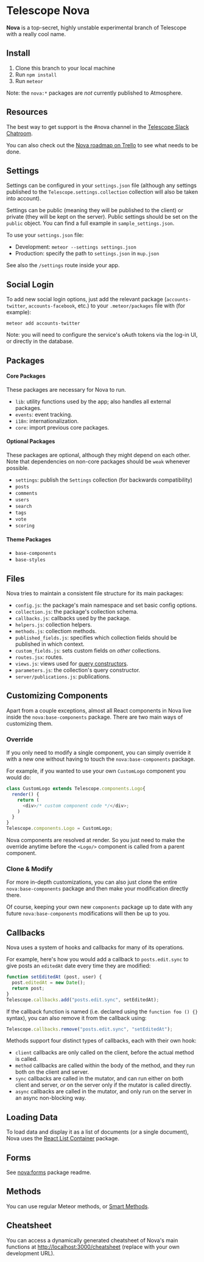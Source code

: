 # Telescope Nova

**Nova** is a top-secret, highly unstable experimental branch of Telescope with a really cool name. 

## Install

1. Clone this branch to your local machine
2. Run `npm install`
3. Run `meteor`

Note: the `nova:*` packages are *not* currently published to Atmosphere.  

## Resources

The best way to get support is the #nova channel in the [Telescope Slack Chatroom](http://slack.telescopeapp.org).

You can also check out the [Nova roadmap on Trello](https://trello.com/b/dwPR0LTz/nova-roadmap) to see what needs to be done. 

## Settings

Settings can be configured in your `settings.json` file (although any settings published to the `Telescope.settings.collection` collection will also be taken into account).

Settings can be public (meaning they will be published to the client) or private (they will be kept on the server). Public settings should be set on the `public` object. You can find a full example in `sample_settings.json`.

To use your `settings.json` file:

- Development: `meteor --settings settings.json`
- Production: specify the path to `settings.json` in `mup.json`

See also the `/settings` route inside your app. 

## Social Login

To add new social login options, just add the relevant package (`accounts-twitter`, `accounts-facebook`, etc.) to your `.meteor/packages` file with (for example):

`meteor add accounts-twitter`

Note: you will need to configure the service's oAuth tokens via the log-in UI, or directly in the database. 

## Packages

#### Core Packages

These packages are necessary for Nova to run. 

- `lib`: utility functions used by the app; also handles all external packages.
- `events`: event tracking.
- `i18n`: internationalization.
- `core`: import previous core packages.

#### Optional Packages

These packages are optional, although they might depend on each other. Note that dependencies on non-core packages should be `weak` whenever possible. 

- `settings`: publish the `Settings` collection (for backwards compatibility)
- `posts`
- `comments`
- `users`
- `search`
- `tags`
- `vote`
- `scoring`

#### Theme Packages

- `base-components`
- `base-styles`

## Files

Nova tries to maintain a consistent file structure for its main packages:

- `config.js`: the package's main namespace and set basic config options.
- `collection.js`: the package's collection schema.
- `callbacks.js`: callbacks used by the package.
- `helpers.js`: collection helpers.
- `methods.js`: collectiom methods.
- `published_fields.js`: specifies which collection fields should be published in which context.
- `custom_fields.js`: sets custom fields on *other* collections.
- `routes.jsx`: routes.
- `views.js`: views used for [query constructors](https://www.discovermeteor.com/blog/query-constructors/).
- `parameters.js`: the collection's query constructor.
- `server/publications.js`: publications.

## Customizing Components

Apart from a couple exceptions, almost all React components in Nova live inside the `nova:base-components` package. There are two main ways of customizing them.

### Override

If you only need to modify a single component, you can simply override it with a new one without having to touch the `nova:base-components` package. 

For example, if you wanted to use your own `CustomLogo` component you would do:

```js
class CustomLogo extends Telescope.components.Logo{
  render() {
    return (
      <div>/* custom component code */</div>;
    )
  } 
}
Telescope.components.Logo = CustomLogo;
```

Nova components are resolved at render. So you just need to make the override anytime before the `<Logo/>` component is called from a parent component. 

### Clone & Modify

For more in-depth customizations, you can also just clone the entire `nova:base-components` package and then make your modification directly there. 

Of course, keeping your own new `components` package up to date with any future `nova:base-components` modifications will then be up to you. 

## Callbacks

Nova uses a system of hooks and callbacks for many of its operations. 

For example, here's how you would add a callback to `posts.edit.sync` to give posts an `editedAt` date every time they are modified:

```js
function setEditedAt (post, user) {
  post.editedAt = new Date();
  return post;
}
Telescope.callbacks.add("posts.edit.sync", setEditedAt);
```

If the callback function is named (i.e. declared using the `function foo () {}` syntax), you can also remove it from the callback using:

```js
Telescope.callbacks.remove("posts.edit.sync", "setEditedAt");
```

Methods support four distinct types of callbacks, each with their own hook:

- `client` callbacks are only called on the client, before the actual method is called.
- `method` callbacks are called within the body of the method, and they run both on the client and server.
- `sync` callbacks are called in the mutator, and can run either on both client and server, *or* on the server only if the mutator is called directly.
- `async` callbacks are called in the mutator, and only run on the server in an async non-blocking way. 

## Loading Data

To load data and display it as a list of documents (or a single document), Nova uses the [React List Container](https://github.com/meteor-utilities/react-list-container) package. 

## Forms

See [nova:forms](https://github.com/TelescopeJS/Telescope/tree/nova/packages/nova-forms) package readme.

## Methods

You can use regular Meteor methods, or [Smart Methods](https://github.com/meteor-utilities/smart-methods).

## Cheatsheet

You can access a dynamically generated cheatsheet of Nova's main functions at [http://localhost:3000/cheatsheet](/cheatsheet) (replace with your own development URL).